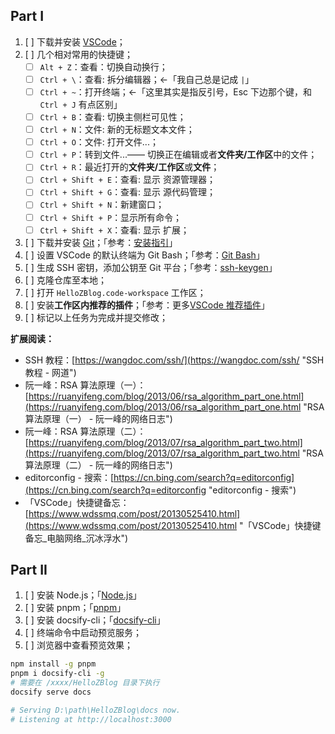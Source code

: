 <!-- 创建日期：2023-10-23 -->

## Part I

1. [ ] 下载并安装 [VSCode](https://code.visualstudio.com/ "VSCode")；
2. [ ] 几个相对常用的快捷键；
   - [ ] `Alt + Z`：查看：切换自动换行；
   - [ ] `Ctrl + \`：查看: 拆分编辑器；←「我自己总是记成 `|`」
   - [ ] `Ctrl + ~`：打开终端；←「这里其实是指反引号，Esc 下边那个键，和 `Ctrl + J` 有点区别」
   - [ ] `Ctrl + B`：查看: 切换主侧栏可见性；
   - [ ] `Ctrl + N`：文件: 新的无标题文本文件；
   - [ ] `Ctrl + O`：文件: 打开文件...；
   - [ ] `Ctrl + P`：转到文件...—— 切换正在编辑或者**文件夹/工作区**中的文件；
   - [ ] `Ctrl + R`：最近打开的**文件夹/工作区**或**文件**；
   - [ ] `Ctrl + Shift + E`：查看: 显示 资源管理器；
   - [ ] `Ctrl + Shift + G`：查看: 显示 源代码管理；
   - [ ] `Ctrl + Shift + N`：新建窗口；
   - [ ] `Ctrl + Shift + P`：显示所有命令；
   - [ ] `Ctrl + Shift + X`：查看: 显示 扩展；
3. [ ] 下载并安装 [Git](https://git-scm.com/ "Git")；「参考：[安装指引](https://www.wdssmq.com/post/20140804123.html "安装指引")」
4. [ ] 设置 VSCode 的默认终端为 Git Bash；「参考：[Git Bash](https://www.wdssmq.com/post/20120915760.html "Git Bash")」
5. [ ] 生成 SSH 密钥，添加公钥至 Git 平台；「参考：[ssh-keygen](https://www.wdssmq.com/post/20201216004.html "ssh-keygen")」
6. [ ] 克隆仓库至本地；
7. [ ] 打开 `HelloZBlog.code-workspace` 工作区；
8. [ ] 安装**工作区内推荐的插件**；「参考：更多[VSCode 推荐插件](book-tips/2022-07?id=vscode-设置推荐插件 "VSCode 推荐插件")」
9. [ ] 标记以上任务为完成并提交修改；


<!-- 将下一个查找匹配项添加到选择 -->
<!-- 默认快捷键盘：Ctrl + D -->

**扩展阅读：**

- SSH 教程：[https://wangdoc.com/ssh/](https://wangdoc.com/ssh/ "SSH 教程 - 网道")
- 阮一峰：RSA 算法原理（一）：[https://ruanyifeng.com/blog/2013/06/rsa_algorithm_part_one.html](https://ruanyifeng.com/blog/2013/06/rsa_algorithm_part_one.html "RSA 算法原理（一） - 阮一峰的网络日志")
- 阮一峰：RSA 算法原理（二）：[https://ruanyifeng.com/blog/2013/07/rsa_algorithm_part_two.html](https://ruanyifeng.com/blog/2013/07/rsa_algorithm_part_two.html "RSA 算法原理（二） - 阮一峰的网络日志")
- editorconfig - 搜索：[https://cn.bing.com/search?q=editorconfig](https://cn.bing.com/search?q=editorconfig "editorconfig - 搜索")
- 「VSCode」快捷键备忘：[https://www.wdssmq.com/post/20130525410.html](https://www.wdssmq.com/post/20130525410.html "「VSCode」快捷键备忘\_电脑网络\_沉冰浮水")

## Part II

1. [ ] 安装 Node.js；「[Node.js](https://nodejs.org/en "Node.js")」
2. [ ] 安装 pnpm；「[pnpm](https://pnpm.io/zh "pnpm")」
3. [ ] 安装 docsify-cli；「[docsify-cli](https://docsify.js.org/#/zh-cn/quickstart "docsify-cli")」
4. [ ] 终端命令中启动预览服务；
5. [ ] 浏览器中查看预览效果；

```bash
npm install -g pnpm
pnpm i docsify-cli -g
# 需要在 /xxxx/HelloZBlog 目录下执行
docsify serve docs

# Serving D:\path\HelloZBlog\docs now.
# Listening at http://localhost:3000

```
